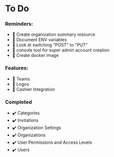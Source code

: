 # To Do

### Reminders:

+ :black_square_button: Create organization summary resource
+ :black_square_button: Document ENV variables
+ :black_square_button: Look at switching "POST" to "PUT"
+ :black_square_button: console tool for super admin account creation
+ :black_square_button: Create docker image

### Features:

+ :black_square_button: Teams
+ :black_square_button: Logos
+ :black_square_button: Cashier Integration


### Completed

+ :heavy_check_mark: Categories
+ :heavy_check_mark: Invitations
+ :heavy_check_mark: Organization Settings
+ :heavy_check_mark: Organizations
+ :heavy_check_mark: User Permissions and Access Levels
+ :heavy_check_mark: Users
